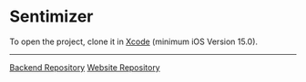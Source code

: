 # Sentimizer

To open the project, clone it in [Xcode](https://developer.apple.com/xcode/) (minimum iOS Version 15.0).
___
[Backend Repository](https://github.com/JustGitEverything/Sentimizer)
[Website Repository](https://github.com/samuelgin/Sentimizer-Website)
